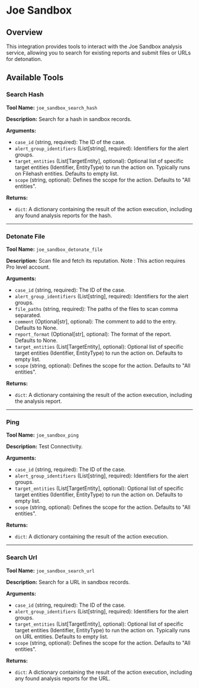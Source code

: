 # Joe Sandbox

## Overview

This integration provides tools to interact with the Joe Sandbox analysis service, allowing you to search for existing reports and submit files or URLs for detonation.

## Available Tools

### Search Hash

**Tool Name:** `joe_sandbox_search_hash`

**Description:** Search for a hash in sandbox records.

**Arguments:**

*   `case_id` (string, required): The ID of the case.
*   `alert_group_identifiers` (List[string], required): Identifiers for the alert groups.
*   `target_entities` (List[TargetEntity], optional): Optional list of specific target entities (Identifier, EntityType) to run the action on. Typically runs on Filehash entities. Defaults to empty list.
*   `scope` (string, optional): Defines the scope for the action. Defaults to "All entities".

**Returns:**

*   `dict`: A dictionary containing the result of the action execution, including any found analysis reports for the hash.

---

### Detonate File

**Tool Name:** `joe_sandbox_detonate_file`

**Description:** Scan file and fetch its reputation. Note : This action requires Pro level account.

**Arguments:**

*   `case_id` (string, required): The ID of the case.
*   `alert_group_identifiers` (List[string], required): Identifiers for the alert groups.
*   `file_paths` (string, required): The paths of the files to scan comma separated.
*   `comment` (Optional[str], optional): The comment to add to the entry. Defaults to None.
*   `report_format` (Optional[str], optional): The format of the report. Defaults to None.
*   `target_entities` (List[TargetEntity], optional): Optional list of specific target entities (Identifier, EntityType) to run the action on. Defaults to empty list.
*   `scope` (string, optional): Defines the scope for the action. Defaults to "All entities".

**Returns:**

*   `dict`: A dictionary containing the result of the action execution, including the analysis report.

---

### Ping

**Tool Name:** `joe_sandbox_ping`

**Description:** Test Connectivity.

**Arguments:**

*   `case_id` (string, required): The ID of the case.
*   `alert_group_identifiers` (List[string], required): Identifiers for the alert groups.
*   `target_entities` (List[TargetEntity], optional): Optional list of specific target entities (Identifier, EntityType) to run the action on. Defaults to empty list.
*   `scope` (string, optional): Defines the scope for the action. Defaults to "All entities".

**Returns:**

*   `dict`: A dictionary containing the result of the action execution.

---

### Search Url

**Tool Name:** `joe_sandbox_search_url`

**Description:** Search for a URL in sandbox records.

**Arguments:**

*   `case_id` (string, required): The ID of the case.
*   `alert_group_identifiers` (List[string], required): Identifiers for the alert groups.
*   `target_entities` (List[TargetEntity], optional): Optional list of specific target entities (Identifier, EntityType) to run the action on. Typically runs on URL entities. Defaults to empty list.
*   `scope` (string, optional): Defines the scope for the action. Defaults to "All entities".

**Returns:**

*   `dict`: A dictionary containing the result of the action execution, including any found analysis reports for the URL.
